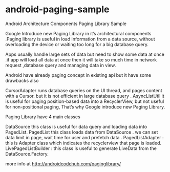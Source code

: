 # android-paging-sample
Android Architecture Components Paging Library Sample

Google Introduce new Paging Library in it’s architectural components .Paging library is useful in load information from a data source, without overloading the device or waiting too long for a big database query.

Apps usually handle large sets of data but need to show some data at once .if app will load all data at once then it will take so much time in network request ,database query and managing data in view.

Android have already paging concept in existing api but it have some drawbacks also

CursorAdapter  runs database queries on the UI thread, and pages content  with a Cursor. but it is not efficient in large database query .
AsyncListUtil it is useful for paging position-based data into a RecyclerView, but not useful  for non-positional paging,
That’s why Google introduce new Paging Library.

Paging Library have 4 main classes

DataSource  this class is useful for data query and loading data into PagedList.
PagedList     this class loads data from DataSource . we can set data limit in page, wait time for user and prefetch                        data .
PagedListAdapter : this is Adapter class which indicates the recyclerview that page is loaded.
LivePagedListBuilder : this class is useful to generate LiveData<PagedList>  from the DataSource.Factory.

more info at http://androidcodehub.com/paginglibrary/

